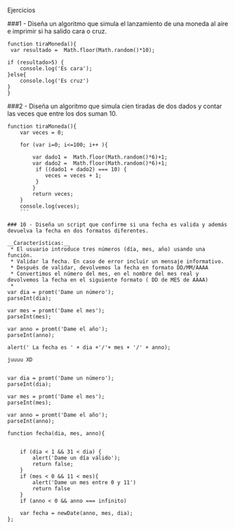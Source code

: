 Ejercicios

###1 - Diseña un algoritmo que simula el lanzamiento de una moneda al aire e imprimir si ha salido cara o cruz.

 ```
 function tiraMoneda(){
  var resultado =  Math.floor(Math.random()*10);
 
 if (resultado>5) {
     console.log('Es cara');
 }else{
     console.log('Es cruz')
 }
}
```
###2 - Diseña un algoritmo que simula cien tiradas de dos dados y contar las veces que entre los dos suman 10.

```
function tiraMoneda(){
    var veces = 0;
 
    for (var i=0; i<=100; i++ ){
        
        var dado1 =  Math.floor(Math.random()*6)+1;
        var dado2 =  Math.floor(Math.random()*6)+1;
         if ((dado1 + dado2) === 10) {
            veces = veces + 1;
         }
        }
        return veces;
    }
    console.log(veces);
    ```
    
### 10 - Diseña un script que confirme si una fecha es valida y además devuelva la fecha en dos formatos diferentes.

__Características:__
 * El usuario introduce tres números (día, mes, año) usando una función.
 * Validar la fecha. En caso de error incluir un mensaje informativo.
 * Después de validar, devolvemos la fecha en formato DD/MM/AAAA
 * Convertimos el número del mes, en el nombre del mes real y devolvemos la fecha en el siguiente formato ( DD de MES de AAAA)
 * 
var dia = promt('Dame un número');
parseInt(dia);

var mes = promt('Dame el mes');
parseInt(mes);

var anno = promt('Dame el año');
parseInt(anno);

alert(' La fecha es ' + dia +'/'+ mes + '/' + anno);

juuuu XD


var dia = promt('Dame un número');
parseInt(dia);

var mes = promt('Dame el mes');
parseInt(mes);

var anno = promt('Dame el año');
parseInt(anno);

function fecha(dia, mes, anno){
    
    
    if (dia < 1 && 31 < dia) {
        alert('Dame un día válido');
        return false;
    }
    if (mes < 0 && 11 < mes){
        alert('Dame un mes entre 0 y 11')
        return false
    }
    if (anno < 0 && anno === infinito)
    
    var fecha = newDate(anno, mes, dia);
};



 